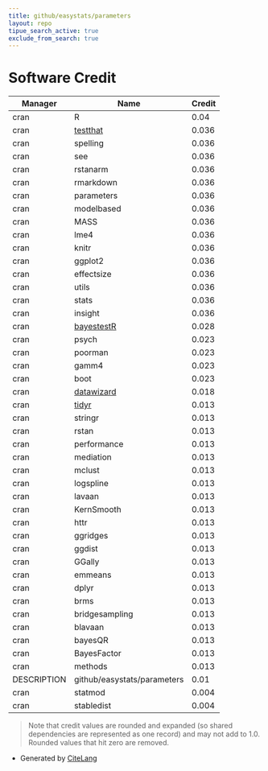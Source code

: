 ```yaml
---
title: github/easystats/parameters
layout: repo
tipue_search_active: true
exclude_from_search: true
---
```

# Software Credit

|Manager|Name|Credit|
|-------|----|------|
|cran|R|0.04|
|cran|[testthat](https://testthat.r-lib.org)|0.036|
|cran|spelling|0.036|
|cran|see|0.036|
|cran|rstanarm|0.036|
|cran|rmarkdown|0.036|
|cran|parameters|0.036|
|cran|modelbased|0.036|
|cran|MASS|0.036|
|cran|lme4|0.036|
|cran|knitr|0.036|
|cran|ggplot2|0.036|
|cran|effectsize|0.036|
|cran|utils|0.036|
|cran|stats|0.036|
|cran|insight|0.036|
|cran|[bayestestR](https://easystats.github.io/bayestestR/)|0.028|
|cran|psych|0.023|
|cran|poorman|0.023|
|cran|gamm4|0.023|
|cran|boot|0.023|
|cran|[datawizard](https://easystats.github.io/datawizard/)|0.018|
|cran|[tidyr](https://tidyr.tidyverse.org)|0.013|
|cran|stringr|0.013|
|cran|rstan|0.013|
|cran|performance|0.013|
|cran|mediation|0.013|
|cran|mclust|0.013|
|cran|logspline|0.013|
|cran|lavaan|0.013|
|cran|KernSmooth|0.013|
|cran|httr|0.013|
|cran|ggridges|0.013|
|cran|ggdist|0.013|
|cran|GGally|0.013|
|cran|emmeans|0.013|
|cran|dplyr|0.013|
|cran|brms|0.013|
|cran|bridgesampling|0.013|
|cran|blavaan|0.013|
|cran|bayesQR|0.013|
|cran|BayesFactor|0.013|
|cran|methods|0.013|
|DESCRIPTION|github/easystats/parameters|0.01|
|cran|statmod|0.004|
|cran|stabledist|0.004|


> Note that credit values are rounded and expanded (so shared dependencies are represented as one record) and may not add to 1.0. Rounded values that hit zero are removed.


- Generated by [CiteLang](https://github.com/vsoch/citelang)
